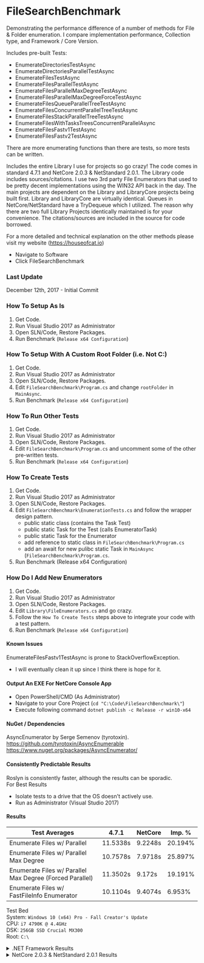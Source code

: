 # FileSearchBenchmark

Demonstrating the performance difference of a number of methods for File & Folder enumeration. I compare implementation 
performance, Collection type, and Framework / Core Version.  

Includes pre-built Tests:
 * EnumerateDirectoriesTestAsync
 * EnumerateDirectoriesParallelTestAsync
 * EnumerateFilesTestAsync
 * EnumerateFilesParallelTestAsync
 * EnumerateFilesParallelMaxDegreeTestAsync
 * EnumerateFilesParallelMaxDegreeForceTestAsync
 * EnumerateFilesQueueParallelTreeTestAsync
 * EnumerateFilesConcurrentParallelTreeTestAsync
 * EnumerateFilesStackParallelTreeTestAsync
 * EnumerateFilesWithTasksTreesConcurrentParallelAsync
 * EnumerateFilesFastv1TestAsync
 * EnumerateFilesFastv2TestAsync
 
There are more enumerating functions than there are tests, so more tests can be written.  
 
Includes the entire Library I use for projects so go crazy! The code comes in standard 4.7.1 and NetCore 2.0.3 & 
NetStandard 2.0.1. The Library code includes sources/citations. I use two 3rd party File Enumerators that used to 
be pretty decent implementations using the WIN32 API back in the day. The main projects are dependent on the Library and 
LibraryCore projects being built first. Library and LibraryCore are virtually identical. Queues in NetCore/NetStandard 
have a TryDequeue which I utilized. The reason why there are two full Library Projects identically maintained is for 
your convenience. The citations/sources are included in the source for code borrowed.

For a more detailed and technical explanation on the other methods please visit my website (https://houseofcat.io)  
 * Navigate to Software
 * Click FileSearchBenchmark

### Last Update
December 12th, 2017 - Initial Commit  

### How To Setup As Is
1. Get Code.
2. Run Visual Studio 2017 as Administrator
3. Open SLN/Code, Restore Packages.
4. Run Benchmark (`Release x64 Configuration`)

### How To Setup With A Custom Root Folder (i.e. Not C:\)
1. Get Code.
2. Run Visual Studio 2017 as Administrator
3. Open SLN/Code, Restore Packages.
4. Edit `FileSearchBenchmark\Program.cs` and change `rootFolder` in `MainAsync`.
5. Run Benchmark (`Release x64 Configuration`)

### How To Run Other Tests
1. Get Code.
2. Run Visual Studio 2017 as Administrator
3. Open SLN/Code, Restore Packages.
4. Edit `FileSearchBenchmark\Program.cs` and uncomment some of the other pre-written tests.
5. Run Benchmark (`Release x64 Configuration`)

### How To Create Tests
1. Get Code.
2. Run Visual Studio 2017 as Administrator
3. Open SLN/Code, Restore Packages.
4. Edit `FileSearchBenchmark\EnumerationTests.cs` and follow the wrapper design pattern.
   * public static class (contains the Task Test)
   * public static Task for the Test (calls EnumeratorTask)
   * public static Task for the Enumerator
   * add reference to static class in `FileSearchBenchmark\Program.cs`
   * add an await for new pulibc static Task in `MainAsync` (`FileSearchBenchmark\Program.cs`.
5. Run Benchmark (Release x64 Configuration)

### How Do I Add New Enumerators
1. Get Code.
2. Run Visual Studio 2017 as Administrator
3. Open SLN/Code, Restore Packages.
4. Edit `Library\FileEnumerators.cs` and go crazy.
5. Follow the `How To Create Tests` steps above to integrate your code with a test pattern.
5. Run Benchmark (`Release x64 Configuration`)

#### Known Issues
EnumerateFilesFastv1TestAsync is prone to StackOverflowException.  
  * I will eventually clean it up since I think there is hope for it.  

#### Output An EXE For NetCore Console App
* Open PowerShell/CMD (As Administrator)  
* Navigate to your Core Project (`cd "C:\Code\FileSearchBenchmark\"`)
* Execute following command `dotnet publish -c Release -r win10-x64`  

#### NuGet / Dependencies
AsyncEnumerator by Serge Semenov (tyrotoxin).  
https://github.com/tyrotoxin/AsyncEnumerable  
https://www.nuget.org/packages/AsyncEnumerator/  

#### Consistently Predictable Results
Roslyn is consistently faster, although the results can be sporadic.  
For Best Results
 * Isolate tests to a drive that the OS doesn't actively use.  
 * Run as Administrator (Visual Studio 2017)

#### Results

Test Averages                                            | 4.7.1    |  NetCore |  Imp. % |
--- | --- | --- | --- |
Enumerate Files w/ Parallel                              | 11.5338s |  9.2248s | 20.194% |
Enumerate Files w/ Parallel Max Degree                   | 10.7578s |  7.9718s | 25.897% |
Enumerate Files w/ Parallel Max Degree (Forced Parallel) | 11.3502s |   9.172s | 19.191% |
Enumerate Files w/ FastFileInfo Enumerator               | 10.1104s |  9.4074s | 6.953%  |

Test Bed  
System: `Windows 10 (x64) Pro - Fall Creator's Update`  
CPU: `i7 4790K @ 4.4GHz`  
DSK: `256GB SSD Crucial MX300`  
Root: `C:\`

<details>
<summary>.NET Framework Results</summary>
<pre>
╔═════════════════════════════════════════╗
║ .NET Framework 4.7.1                    ║
║ FileSearch Benchmark                    ║
║                                  v1.0.0 ║
╚═════════════════════════════════════════╝
Priority set to High
Enumerate Files w/ Parallel Test Begins.
        Test 0: Finding Files in (C:\)...
                == Test 0 Summary ==
                   Files Found: 1013237
                   Elapsed Time: 11.615s
        Test 1: Finding Files in (C:\)...
                == Test 1 Summary ==
                   Files Found: 1013238
                   Elapsed Time: 11.282s
        Test 2: Finding Files in (C:\)...
                == Test 2 Summary ==
                   Files Found: 1013238
                   Elapsed Time: 11.303s
        Test 3: Finding Files in (C:\)...
                == Test 3 Summary ==
                   Files Found: 1013238
                   Elapsed Time: 11.938s
        Test 4: Finding Files in (C:\)...
                == Test 4 Summary ==
                   Files Found: 1013238
                   Elapsed Time: 11.531s
Enumerate Files w/ Parallel Test Complete.
        Total Time: 57.669s     Avg. Time: 11.5338s

Enumerate Files w/ Parallel Max Degree Test Begins.
        Test 0: Finding Files in (C:\)...
                == Test 0 Summary ==
                   Files Found: 1013238
                   Elapsed Time: 11.255s
        Test 1: Finding Files in (C:\)...
                == Test 1 Summary ==
                   Files Found: 1013238
                   Elapsed Time: 11.162s
        Test 2: Finding Files in (C:\)...
                == Test 2 Summary ==
                   Files Found: 1013238
                   Elapsed Time: 11.292s
        Test 3: Finding Files in (C:\)...
                == Test 3 Summary ==
                   Files Found: 1013238
                   Elapsed Time: 11.153s
        Test 4: Finding Files in (C:\)...
                == Test 4 Summary ==
                   Files Found: 1013238
                   Elapsed Time: 8.927s
Enumerate Files w/ Parallel Max Degree Test Complete.
        Total Time: 53.789s     Avg. Time: 10.7578s

Enumerate Files w/ Parallel Max Degree (Forced Parallel) Test Begins.
        Test 0: Finding Files in (C:\)...
                == Test 0 Summary ==
                   Files Found: 1013240
                   Elapsed Time: 11.263s
        Test 1: Finding Files in (C:\)...
                == Test 1 Summary ==
                   Files Found: 1013241
                   Elapsed Time: 11.151s
        Test 2: Finding Files in (C:\)...
                == Test 2 Summary ==
                   Files Found: 1013242
                   Elapsed Time: 11.146s
        Test 3: Finding Files in (C:\)...
                == Test 3 Summary ==
                   Files Found: 1013266
                   Elapsed Time: 11.926s
        Test 4: Finding Files in (C:\)...
                == Test 4 Summary ==
                   Files Found: 1013266
                   Elapsed Time: 11.265s
Enumerate Files w/ Parallel Max Degree (Forced Parallel) Test Complete.
        Total Time: 56.751s     Avg. Time: 11.3502s

Enumerate Files w/ FastFileInfo Enumerator Test Begins.
        Test 0: Finding Files in (C:\) Begins...
                == Test 0 Summary ==
                   Files Found: 1013266
                   Elapsed Time: 10.079s
        Test 1: Finding Files in (C:\) Begins...
                == Test 1 Summary ==
                   Files Found: 1013268
                   Elapsed Time: 9.987s
        Test 2: Finding Files in (C:\) Begins...
                == Test 2 Summary ==
                   Files Found: 1013268
                   Elapsed Time: 10.196s
        Test 3: Finding Files in (C:\) Begins...
                == Test 3 Summary ==
                   Files Found: 1013263
                   Elapsed Time: 9.941s
        Test 4: Finding Files in (C:\) Begins...
                == Test 4 Summary ==
                   Files Found: 1013263
                   Elapsed Time: 10.349s
Enumerate Files w/ FastFileInfo Enumerator Test Complete.
        Total Time: 50.552s     Avg. Time: 10.1104s
</pre>
</details>
<details>
<summary>NetCore 2.0.3 & NetStandard 2.0.1 Results</summary>
<pre>
╔═════════════════════════════════════════╗
║ NetCore v2.0.3 & NetStandard 2.0.1      ║
║ FileSearch Benchmark                    ║
║                                  v1.0.0 ║
╚═════════════════════════════════════════╝
Priority set to High
Enumerate Files w/ Parallel Test Begins.
        Test 0: Finding Files in (C:\)...
                == Test 0 Summary ==
                   Files Found: 1013292
                   Elapsed Time: 9.531s
        Test 1: Finding Files in (C:\)...
                == Test 1 Summary ==
                   Files Found: 1013292
                   Elapsed Time: 9.255s
        Test 2: Finding Files in (C:\)...
                == Test 2 Summary ==
                   Files Found: 1013292
                   Elapsed Time: 9.115s
        Test 3: Finding Files in (C:\)...
                == Test 3 Summary ==
                   Files Found: 1013293
                   Elapsed Time: 8.922s
        Test 4: Finding Files in (C:\)...
                == Test 4 Summary ==
                   Files Found: 1013293
                   Elapsed Time: 9.301s
Enumerate Files w/ Parallel Test Complete.
        Total Time: 46.124s     Avg. Time: 9.2248s

Enumerate Files w/ Parallel Max Degree Test Begins.
        Test 0: Finding Files in (C:\)...
                == Test 0 Summary ==
                   Files Found: 1013293
                   Elapsed Time: 9.495s
        Test 1: Finding Files in (C:\)...
                == Test 1 Summary ==
                   Files Found: 1013295
                   Elapsed Time: 7.386s
        Test 2: Finding Files in (C:\)...
                == Test 2 Summary ==
                   Files Found: 1013291
                   Elapsed Time: 9.202s
        Test 3: Finding Files in (C:\)...
                == Test 3 Summary ==
                   Files Found: 1013291
                   Elapsed Time: 6.754s
        Test 4: Finding Files in (C:\)...
                == Test 4 Summary ==
                   Files Found: 1013291
                   Elapsed Time: 7.022s
Enumerate Files w/ Parallel Max Degree Test Complete.
        Total Time: 39.859s     Avg. Time: 7.9718s

Enumerate Files w/ Parallel Max Degree (Forced Parallel) Test Begins.
        Test 0: Finding Files in (C:\)...
                == Test 0 Summary ==
                   Files Found: 1013291
                   Elapsed Time: 9.407s
        Test 1: Finding Files in (C:\)...
                == Test 1 Summary ==
                   Files Found: 1013291
                   Elapsed Time: 8.944s
        Test 2: Finding Files in (C:\)...
                == Test 2 Summary ==
                   Files Found: 1013291
                   Elapsed Time: 9.188s
        Test 3: Finding Files in (C:\)...
                == Test 3 Summary ==
                   Files Found: 1013291
                   Elapsed Time: 9.12s
        Test 4: Finding Files in (C:\)...
                == Test 4 Summary ==
                   Files Found: 1013291
                   Elapsed Time: 9.201s
Enumerate Files w/ Parallel Max Degree (Forced Parallel) Test Complete.
        Total Time: 45.86s      Avg. Time: 9.172s

Enumerate Files w/ FastFileInfo Enumerator Test Begins.
        Test 0: Finding Files in (C:\) Begins...
                == Test 0 Summary ==
                   Files Found: 1013291
                   Elapsed Time: 9.558s
        Test 1: Finding Files in (C:\) Begins...
                == Test 1 Summary ==
                   Files Found: 1013292
                   Elapsed Time: 9.11s
        Test 2: Finding Files in (C:\) Begins...
                == Test 2 Summary ==
                   Files Found: 1013292
                   Elapsed Time: 9.681s
        Test 3: Finding Files in (C:\) Begins...
                == Test 3 Summary ==
                   Files Found: 1013292
                   Elapsed Time: 9.145s
        Test 4: Finding Files in (C:\) Begins...
                == Test 4 Summary ==
                   Files Found: 1013292
                   Elapsed Time: 9.543s
Enumerate Files w/ FastFileInfo Enumerator Test Complete.
        Total Time: 47.037s     Avg. Time: 9.4074s
</pre></details>
